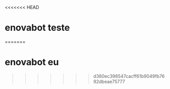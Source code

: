 <<<<<<< HEAD
# enovabot teste
=======
# enovabot eu
>>>>>>> d380ec398547cacff61b9049fb7692dbeae75777
